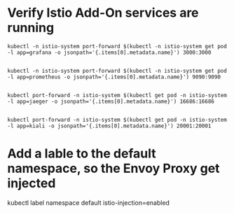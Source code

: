 # Verify Istio Add-On services are running

```
kubectl -n istio-system port-forward $(kubectl -n istio-system get pod -l app=grafana -o jsonpath='{.items[0].metadata.name}') 3000:3000


kubectl -n istio-system port-forward $(kubectl -n istio-system get pod -l app=prometheus -o jsonpath='{.items[0].metadata.name}') 9090:9090


kubectl port-forward -n istio-system $(kubectl get pod -n istio-system -l app=jaeger -o jsonpath='{.items[0].metadata.name}') 16686:16686


kubectl port-forward -n istio-system $(kubectl get pod -n istio-system -l app=kiali -o jsonpath='{.items[0].metadata.name}') 20001:20001
```

# Add a lable to the default namespace, so the Envoy Proxy get injected

kubectl label namespace default istio-injection=enabled
